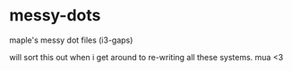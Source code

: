 # messy-dots
maple's messy dot files (i3-gaps)


will sort this out when i get around to re-writing all these systems. mua <3
